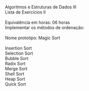 Algoritmos e Estruturas de Dados III </br>
Lista de Exercícios II </br>
 </br>
Equivalência em horas: 06 horas</br>
Implementar os métodos de ordenação:</br>
</br>
Nome prototipo: Magic Sort</br>
</br>
Insertion Sort</br>
Selection Sort</br>
Bubble Sort</br>
Radix Sort</br>
Merge Sort</br>
Shell Sort</br>
Heap Sort</br>
Quick Sort</br>
